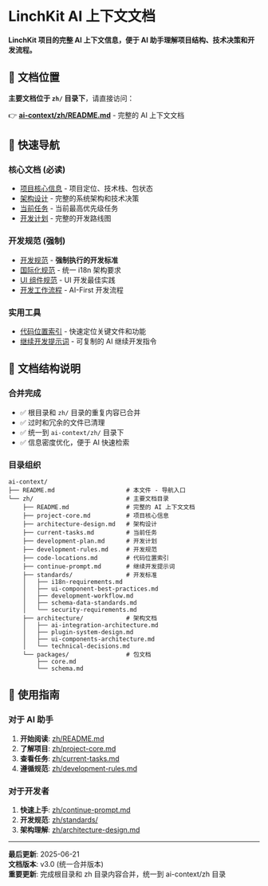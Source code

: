 # LinchKit AI 上下文文档

**LinchKit 项目的完整 AI 上下文信息，便于 AI 助手理解项目结构、技术决策和开发流程。**

## 📍 文档位置

**主要文档位于 `zh/` 目录下**，请直接访问：

👉 **[ai-context/zh/README.md](./zh/README.md)** - 完整的 AI 上下文文档

## 🎯 快速导航

### 核心文档 (必读)
- [项目核心信息](./zh/project-core.md) - 项目定位、技术栈、包状态
- [架构设计](./zh/architecture-design.md) - 完整的系统架构和技术决策
- [当前任务](./zh/current-tasks.md) - 当前最高优先级任务
- [开发计划](./zh/development-plan.md) - 完整的开发路线图

### 开发规范 (强制)
- [开发规范](./zh/development-rules.md) - **强制执行的开发标准**
- [国际化规范](./zh/standards/i18n-requirements.md) - 统一 i18n 架构要求
- [UI 组件规范](./zh/standards/ui-component-best-practices.md) - UI 开发最佳实践
- [开发工作流程](./zh/standards/development-workflow.md) - AI-First 开发流程

### 实用工具
- [代码位置索引](./zh/code-locations.md) - 快速定位关键文件和功能
- [继续开发提示词](./zh/continue-prompt.md) - 可复制的 AI 继续开发指令

## 📝 文档结构说明

### 合并完成
- ✅ 根目录和 `zh/` 目录的重复内容已合并
- ✅ 过时和冗余的文件已清理
- ✅ 统一到 `ai-context/zh/` 目录下
- ✅ 信息密度优化，便于 AI 快速检索

### 目录组织
```
ai-context/
├── README.md                    # 本文件 - 导航入口
└── zh/                          # 主要文档目录
    ├── README.md                # 完整的 AI 上下文文档
    ├── project-core.md          # 项目核心信息
    ├── architecture-design.md   # 架构设计
    ├── current-tasks.md         # 当前任务
    ├── development-plan.md      # 开发计划
    ├── development-rules.md     # 开发规范
    ├── code-locations.md        # 代码位置索引
    ├── continue-prompt.md       # 继续开发提示词
    ├── standards/               # 开发标准
    │   ├── i18n-requirements.md
    │   ├── ui-component-best-practices.md
    │   ├── development-workflow.md
    │   ├── schema-data-standards.md
    │   └── security-requirements.md
    ├── architecture/            # 架构文档
    │   ├── ai-integration-architecture.md
    │   ├── plugin-system-design.md
    │   ├── ui-components-architecture.md
    │   └── technical-decisions.md
    └── packages/                # 包文档
        ├── core.md
        └── schema.md
```

## 🎯 使用指南

### 对于 AI 助手
1. **开始阅读**: [zh/README.md](./zh/README.md)
2. **了解项目**: [zh/project-core.md](./zh/project-core.md)
3. **查看任务**: [zh/current-tasks.md](./zh/current-tasks.md)
4. **遵循规范**: [zh/development-rules.md](./zh/development-rules.md)

### 对于开发者
1. **快速上手**: [zh/continue-prompt.md](./zh/continue-prompt.md)
2. **开发规范**: [zh/standards/](./zh/standards/)
3. **架构理解**: [zh/architecture-design.md](./zh/architecture-design.md)

---

**最后更新**: 2025-06-21  
**文档版本**: v3.0 (统一合并版本)  
**重要更新**: 完成根目录和 zh 目录内容合并，统一到 ai-context/zh 目录

